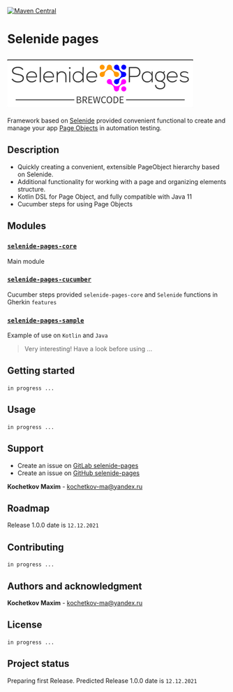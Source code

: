 [![Maven Central](https://img.shields.io/maven-central/v/org.brewcode/selenide-pages-core)](https://search.maven.org/#search|ga|1|selenide-pages-core)
# Selenide pages

![selenide pages](pages.png)
---

Framework based on [Selenide](https://github.com/selenide/selenide) provided convenient functional to create and manage
your app [Page Objects](https://www.selenium.dev/documentation/guidelines/page_object_models/) in automation testing.

## Description

- Quickly creating a convenient, extensible PageObject hierarchy based on Selenide.
- Additional functionality for working with a page and organizing elements structure.
- Kotlin DSL for Page Object, and fully compatible with Java 11
- Cucumber steps for using Page Objects

## Modules
### [`selenide-pages-core`](selenide-pages-core/README.md)
Main module

### [`selenide-pages-cucumber`](selenide-pages-cucumber/README.md)
Cucumber steps provided `selenide-pages-core` and `Selenide` functions in Gherkin `features` 

### [`selenide-pages-sample`](selenide-pages-sample/README.md)
Example of use on `Kotlin` and `Java`
> Very interesting! Have a look before using ...

## Getting started

`in progress ...`

## Usage

`in progress ...`

## Support

- Create an issue on [GitLab selenide-pages](https://gitlab.com/brewcode/selenide-pages)
- Create an issue on [GitHub selenide-pages](https://github.com/kochetkov-ma/selenide-pages)

**Kochetkov Maxim** - [kochetkov-ma@yandex.ru](mailto:kochetkov-ma@yandex.ru)

## Roadmap

Release 1.0.0 date is `12.12.2021`

## Contributing

`in progress ...`

## Authors and acknowledgment

**Kochetkov Maxim** - [kochetkov-ma@yandex.ru](mailto:kochetkov-ma@yandex.ru)

## License

`in progress ...`

## Project status

Preparing first Release. Predicted Release 1.0.0 date is `12.12.2021`